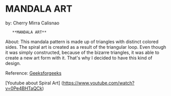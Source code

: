 # MANDALA ART
by: Cherry Mirra Calisnao
       
       **MANDALA ART**
       
 About:
   This mandala pattern is made up of triangles with distinct colored sides. The spiral art is created as a result of the triangular loop. Even though it was simply constructed, because of the bizarre triangles, it was able to create a new art form with it. That's why I decided to have this kind of design.



Reference:
  [Geeksforgeeks](https://www.geeksforgeeks.org/turtle-programming-python/)
  
  [Youtube about Spiral Art] (https://www.youtube.com/watch?v=0Pe4BHTaQCk)


